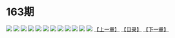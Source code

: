 # 163期
![](https://mao.mhtupian.com/uploads/img/7563/74830/001.jpg)
![](https://mao.mhtupian.com/uploads/img/7563/74830/002.jpg)
![](https://mao.mhtupian.com/uploads/img/7563/74830/003.jpg)
![](https://mao.mhtupian.com/uploads/img/7563/74830/004.jpg)
![](https://mao.mhtupian.com/uploads/img/7563/74830/005.jpg)
![](https://mao.mhtupian.com/uploads/img/7563/74830/006.jpg)
![](https://mao.mhtupian.com/uploads/img/7563/74830/007.jpg)
![](https://mao.mhtupian.com/uploads/img/7563/74830/008.jpg)
![](https://mao.mhtupian.com/uploads/img/7563/74830/009.jpg)
![](https://mao.mhtupian.com/uploads/img/7563/74830/010.jpg)
![](https://mao.mhtupian.com/uploads/img/7563/74830/011.jpg)
![](https://mao.mhtupian.com/uploads/img/7563/74830/012.jpg)
[【上一章】](./119.md)
[【目录】](./READMD.md)
[【下一章】](./121.md)
